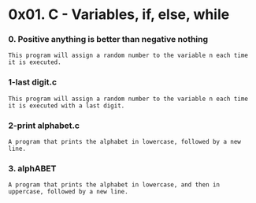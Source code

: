 # 0x01. C - Variables, if, else, while

### 0. Positive anything is better than negative nothing
	This program will assign a random number to the variable n each time it is executed.

### 1-last digit.c
	This program will assign a random number to the variable n each time it is executed with a last digit.

### 2-print alphabet.c
	A program that prints the alphabet in lowercase, followed by a new line.

### 3. alphABET
	A program that prints the alphabet in lowercase, and then in uppercase, followed by a new line.
